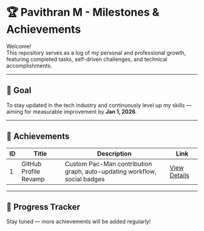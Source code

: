 # 🏆 Pavithran M - Milestones & Achievements

Welcome!  
This repository serves as a log of my personal and professional growth, featuring completed tasks, self-driven challenges, and technical accomplishments.

---

## 🎯 Goal
To stay updated in the tech industry and continuously level up my skills — aiming for measurable improvement by **Jan 1, 2026**.

---

## 📌 Achievements

| ID | Title | Description | Link |
|----|-------|-------------|------|
| 1  | GitHub Profile Revamp | Custom Pac-Man contribution graph, auto-updating workflow, social badges | [View Details](./achievements/achievement-1-github-profile.md) |

---

## 📅 Progress Tracker

Stay tuned — more achievements will be added regularly!

